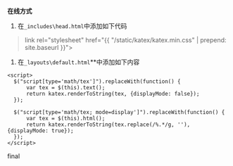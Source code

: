 **在线方式**
1. 在`_includes\head.html`中添加如下代码 
 

>link rel="stylesheet" href="{{ "/static/katex/katex.min.css" | prepend: site.baseurl }}">
><script src="{{ "/static/katex/katex.min.js" | prepend: site.baseurl }}"></script>


1. 在`_layouts\default.html`*</body>*中添加如下内容
~~~`javascript
<script>
  $("script[type='math/tex']").replaceWith(function() {
      var tex = $(this).text();
      return katex.renderToString(tex, {displayMode: false});
  });

  $("script[type='math/tex; mode=display']").replaceWith(function() {
      var tex = $(this).html();
      return katex.renderToString(tex.replace(/%.*/g, ''), {displayMode: true});
  });
</script>
~~~  
final
